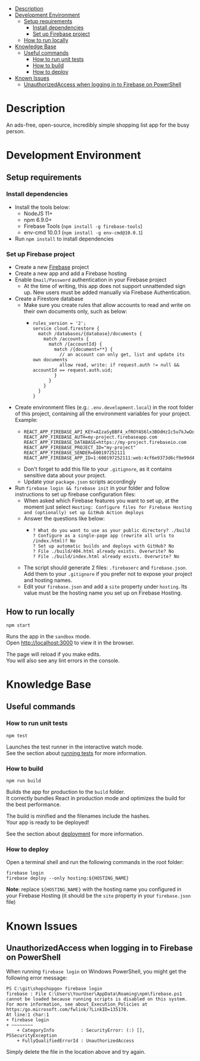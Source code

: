 - [Description](#description)
- [Development Environment](#development-environment)
  - [Setup requirements](#setup-requirements)
    - [Install dependencies](#install-dependencies)
    - [Set up Firebase project](#set-up-firebase-project)
  - [How to run locally](#how-to-run-locally)
- [Knowledge Base](#knowledge-base)
  - [Useful commands](#useful-commands)
    - [How to run unit tests](#how-to-run-unit-tests)
    - [How to build](#how-to-build)
    - [How to deploy](#how-to-deploy)
- [Known Issues](#known-issues)
  - [UnauthorizedAccess when logging in to Firebase on PowerShell](#unauthorizedaccess-when-logging-in-to-firebase-on-powershell)
# Description

An ads-free, open-source, incredibly simple shopping list app for the busy person.

# Development Environment

## Setup requirements

### Install dependencies

- Install the tools below:
  - NodeJS 11+
  - npm 6.9.0+
  - Firebase Tools (`npm install -g firebase-tools`)
  - env-cmd 10.0.1 (`npm install -g env-cmd@10.0.1`)
- Run `npm install` to install dependencies

### Set up Firebase project

- Create a new [Firebase](https://console.firebase.google.com/) project
- Create a new app and add a Firebase hosting
- Enable `Email/Password` authentication in your Firebase project
    - At the time of writing, this app does not support unnattended sign up. New users must be added manually via Firebase Authentication.
- Create a Firestore database
    - Make sure you create rules that allow accounts to read and write on their own documents only, such as below:
        - ```
          rules_version = '2';
          service cloud.firestore {
            match /databases/{database}/documents {
              match /accounts {
                match /{accountId} {
                  match /{document=**} {
                    // an account can only get, list and update its own documents
                    allow read, write: if request.auth != null && accountId == request.auth.uid;   
                  }
                }
              }
            }
          }
          ```
- Create environment files (e.g.: `.env.development.local`) in the root folder of this project, containing all the environment variables for your project. Example:
    - ```properties
      REACT_APP_FIREBASE_API_KEY=AIzaSyBBF4_xfROYA56lx3BOdHzIc5u7kJwQoKI
      REACT_APP_FIREBASE_AUTH=my-project.firebaseapp.com
      REACT_APP_FIREBASE_DATABASE=https://my-project.firebaseio.com
      REACT_APP_FIREBASE_PROJECT_ID="my-project"
      REACT_APP_FIREBASE_SENDER=600197252111
      REACT_APP_FIREBASE_APP_ID=1:600197252111:web:4cf6e9373d6cf9e99d4f7a
      ```
    - Don't forget to add this file to your `.gitignore`, as it contains sensitive data about your project.
    - Update your `package.json` scripts accordingly
- Run `firebase login && firebase init` in your folder and follow instructions to set up firebase configuration files:
    - When asked which Firebase features you want to set up, at the moment just select `Hosting: Configure files for Firebase Hosting and (optionally) set up GitHub Action deploys`
    - Answer the questions like below:
        - ```
          ? What do you want to use as your public directory? ./build
          ? Configure as a single-page app (rewrite all urls to /index.html)? No
          ? Set up automatic builds and deploys with GitHub? No
          ? File ./build/404.html already exists. Overwrite? No
          ? File ./build/index.html already exists. Overwrite? No
          ```
  - The script should generate 2 files: `.firebaserc` and `firebase.json`. Add them to your `.gitignore` if you prefer not to expose your project and hosting names.
  - Edit your `firebase.json` and add a `site` property under `hosting`. Its value must be the hosting name you set up on Firebase Hosting.

## How to run locally
```
npm start
```

Runs the app in the `sandbox` mode.<br />
Open [http://localhost:3000](http://localhost:3000) to view it in the browser.

The page will reload if you make edits.<br />
You will also see any lint errors in the console.

# Knowledge Base

## Useful commands

### How to run unit tests
```
npm test
```

Launches the test runner in the interactive watch mode.<br />
See the section about [running tests](https://facebook.github.io/create-react-app/docs/running-tests) for more information.

### How to build
```
npm run build
```

Builds the app for production to the `build` folder.<br />
It correctly bundles React in production mode and optimizes the build for the best performance.

The build is minified and the filenames include the hashes.<br />
Your app is ready to be deployed!

See the section about [deployment](https://facebook.github.io/create-react-app/docs/deployment) for more information.

### How to deploy

Open a terminal shell and run the following commands in the root folder:

```
firebase login
firebase deploy --only hosting:${HOSTING_NAME}
```

**Note**: replace `${HOSTING_NAME}` with the hosting name you configured in your Firebase Hosting (it should be the `site` property in your `firebase.json` file)

# Known Issues

## UnauthorizedAccess when logging in to Firebase on PowerShell

When running `firebase login` on Windows PowerShell, you might get the following error message:

```
PS C:\git\shopshopgo> firebase login
firebase : File C:\Users\YourUser\AppData\Roaming\npm\firebase.ps1 cannot be loaded because running scripts is disabled on this system. For more information, see about_Execution_Policies at     
https:/go.microsoft.com/fwlink/?LinkID=135170.
At line:1 char:1
+ firebase login
+ ~~~~~~~~
    + CategoryInfo          : SecurityError: (:) [], PSSecurityException
    + FullyQualifiedErrorId : UnauthorizedAccess
```

Simply delete the file in the location above and try again.